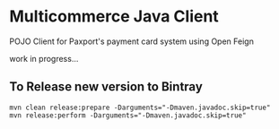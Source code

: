 Multicommerce Java Client
===================

POJO Client for Paxport's payment card system using Open Feign

work in progress...

## To Release new version to Bintray

    mvn clean release:prepare -Darguments="-Dmaven.javadoc.skip=true"
    mvn release:perform -Darguments="-Dmaven.javadoc.skip=true"